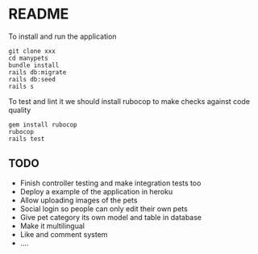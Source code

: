 # README


To install and run the application

```
git clone xxx
cd manypets
bundle install
rails db:migrate
rails db:seed
rails s
```

To test and lint it we should install rubocop to make checks against code quality

```
gem install rubocop
rubocop
rails test
```

TODO
--
- Finish controller testing and make integration tests too
- Deploy a example of the application in heroku
- Allow uploading images of the pets
- Social login so people can only edit their own pets
- Give pet category its own model and table in database
- Make it multilingual
- Like and comment system
- ....


